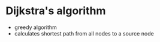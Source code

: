 # Dijkstra's algorithm

- greedy algorithm
- calculates shortest path from all nodes to a source node
